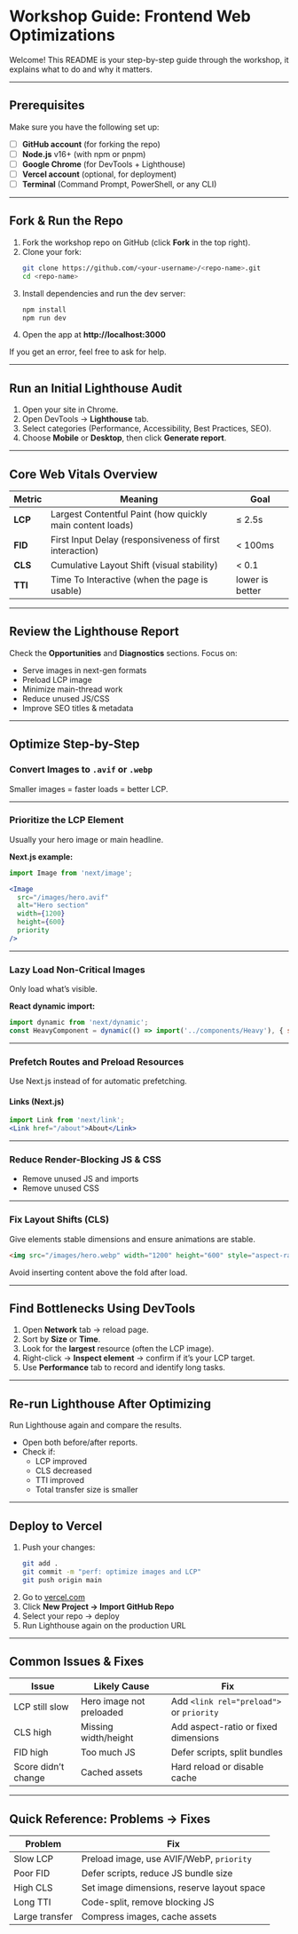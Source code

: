 # Workshop Guide: Frontend Web Optimizations

Welcome! This README is your step-by-step guide through the workshop, it explains what to do and why it matters.

---

## Prerequisites
Make sure you have the following set up:

- [ ] **GitHub account** (for forking the repo)
- [ ] **Node.js** v16+ (with npm or pnpm)
- [ ] **Google Chrome** (for DevTools + Lighthouse)
- [ ] **Vercel account** (optional, for deployment)
- [ ] **Terminal** (Command Prompt, PowerShell, or any CLI)

---

## Fork & Run the Repo

1. Fork the workshop repo on GitHub (click **Fork** in the top right).
2. Clone your fork:
   ```bash
   git clone https://github.com/<your-username>/<repo-name>.git
   cd <repo-name>
   ```
3. Install dependencies and run the dev server:
   ```bash
   npm install
   npm run dev
   ```
4. Open the app at **http://localhost:3000**

If you get an error, feel free to ask for help.

---

## Run an Initial Lighthouse Audit

1. Open your site in Chrome.
2. Open DevTools → **Lighthouse** tab.
3. Select categories (Performance, Accessibility, Best Practices, SEO).
4. Choose **Mobile** or **Desktop**, then click **Generate report**.

---

## Core Web Vitals Overview

| Metric | Meaning | Goal |
|--------|----------|------|
| **LCP** | Largest Contentful Paint (how quickly main content loads) | ≤ 2.5s |
| **FID** | First Input Delay (responsiveness of first interaction) | < 100ms |
| **CLS** | Cumulative Layout Shift (visual stability) | < 0.1 |
| **TTI** | Time To Interactive (when the page is usable) | lower is better |

---

## Review the Lighthouse Report

Check the **Opportunities** and **Diagnostics** sections. Focus on:
- Serve images in next-gen formats
- Preload LCP image
- Minimize main-thread work
- Reduce unused JS/CSS
- Improve SEO titles & metadata

---

## Optimize Step-by-Step

### Convert Images to `.avif` or `.webp`

Smaller images = faster loads = better LCP.

---

### Prioritize the LCP Element

Usually your hero image or main headline.

**Next.js example:**
```jsx
import Image from 'next/image';

<Image
  src="/images/hero.avif"
  alt="Hero section"
  width={1200}
  height={600}
  priority
/>
```

---

### Lazy Load Non-Critical Images

Only load what’s visible.

**React dynamic import:**
```js
import dynamic from 'next/dynamic';
const HeavyComponent = dynamic(() => import('../components/Heavy'), { ssr: false });
```

---

### Prefetch Routes and Preload Resources

Use Next.js <Link> instead of <a> for automatic prefetching.

#### Links (Next.js)
```jsx
import Link from 'next/link';
<Link href="/about">About</Link>
```

---

### Reduce Render-Blocking JS & CSS

- Remove unused JS and imports
- Remove unused CSS

---

### Fix Layout Shifts (CLS)

Give elements stable dimensions and ensure animations are stable.

```html
<img src="/images/hero.webp" width="1200" height="600" style="aspect-ratio: 1200/600;">
```

Avoid inserting content above the fold after load.

---

## Find Bottlenecks Using DevTools

1. Open **Network** tab → reload page.
2. Sort by **Size** or **Time**.
3. Look for the **largest** resource (often the LCP image).
4. Right-click → **Inspect element** → confirm if it’s your LCP target.
5. Use **Performance** tab to record and identify long tasks.

---

## Re-run Lighthouse After Optimizing

Run Lighthouse again and compare the results.

- Open both before/after reports.
- Check if:
  - LCP improved
  - CLS decreased
  - TTI improved
  - Total transfer size is smaller

---

## Deploy to Vercel

1. Push your changes:
   ```bash
   git add .
   git commit -m "perf: optimize images and LCP"
   git push origin main
   ```
2. Go to [vercel.com](https://vercel.com)
3. Click **New Project → Import GitHub Repo**
4. Select your repo → deploy
5. Run Lighthouse again on the production URL

---

## Common Issues & Fixes

| Issue | Likely Cause | Fix |
|--------|---------------|-----|
| LCP still slow | Hero image not preloaded | Add `<link rel="preload">` or `priority` |
| CLS high | Missing width/height | Add aspect-ratio or fixed dimensions |
| FID high | Too much JS | Defer scripts, split bundles |
| Score didn’t change | Cached assets | Hard reload or disable cache |

---

## Quick Reference: Problems → Fixes

| Problem | Fix |
|----------|-----|
| Slow LCP | Preload image, use AVIF/WebP, `priority` |
| Poor FID | Defer scripts, reduce JS bundle size |
| High CLS | Set image dimensions, reserve layout space |
| Long TTI | Code-split, remove blocking JS |
| Large transfer | Compress images, cache assets |
